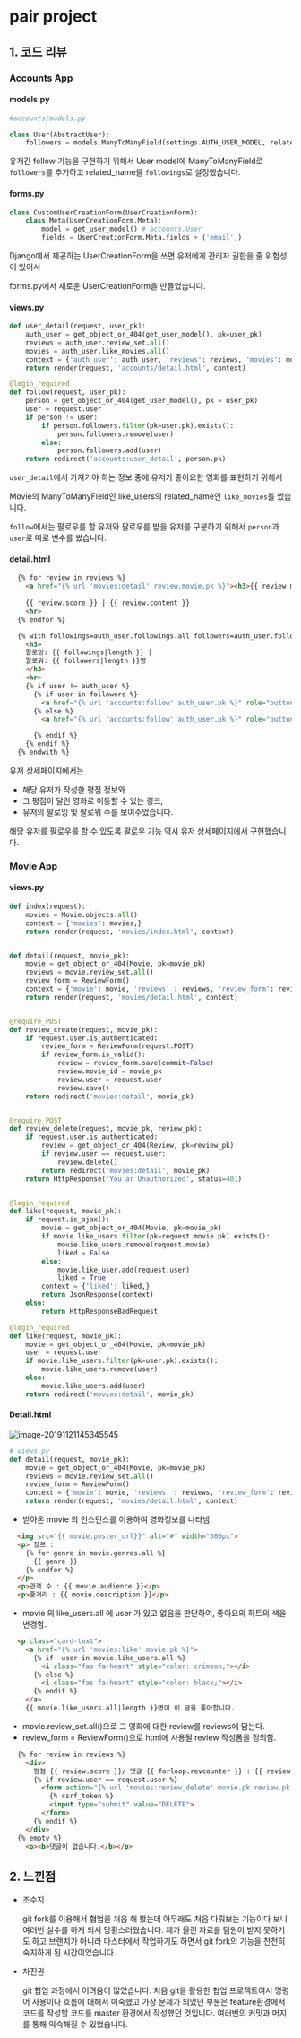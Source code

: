 # pair project

## 1. 코드 리뷰

### Accounts App

#### models.py

```python
#accounts/models.py

class User(AbstractUser):
    followers = models.ManyToManyField(settings.AUTH_USER_MODEL, related_name='followings')
```

유저간 follow 기능을 구현하기 위해서 User model에 ManyToManyField로 `followers`를 추가하고 related_name을 `followings`로 설정했습니다.



#### forms.py

```python
class CustomUserCreationForm(UserCreationForm):
    class Meta(UserCreationForm.Meta):
        model = get_user_model() # accounts.User
        fields = UserCreationForm.Meta.fields + ('email',)
```

Django에서 제공하는  UserCreationForm을 쓰면 유저에게 관리자 권한을 줄 위험성이 있어서

forms.py에서 새로운 UserCreationForm을 만들었습니다.



#### views.py

```python
def user_detail(request, user_pk):
    auth_user = get_object_or_404(get_user_model(), pk=user_pk)
    reviews = auth_user.review_set.all()
    movies = auth_user.like_movies.all()
    context = {'auth_user': auth_user, 'reviews': reviews, 'movies': movies}
    return render(request, 'accounts/detail.html', context)

@login_required
def follow(request, user_pk):
    person = get_object_or_404(get_user_model(), pk = user_pk)
    user = request.user
    if person != user:
        if person.followers.filter(pk=user.pk).exists():
            person.followers.remove(user)
        else:
            person.followers.add(user)
    return redirect('accounts:user_detail', person.pk)
```

`user_detail`에서  가져가야 하는 정보 중에 유저가 좋아요한 영화를 표현하기 위해서

Movie의 ManyToManyField인 like_users의 related_name인 `like_movies`를 썼습니다.

`follow`에서는 팔로우를 할 유저와 팔로우를 받을 유저를 구분하기 위해서 `person`과 `user`로 따로 변수를 썼습니다.



#### detail.html

```html
  {% for review in reviews %}
    <a href="{% url 'movies:detail' review.movie.pk %}"><h3>{{ review.movie.title }}</h3></a>
    
    {{ review.score }} | {{ review.content }}
    <hr>
  {% endfor %}

  {% with followings=auth_user.followings.all followers=auth_user.followers.all %}
    <h3>
    팔로잉: {{ followings|length }} |
    팔로워: {{ followers|length }}명
    </h3>
    <hr>
    {% if user != auth_user %}
      {% if user in followers %}
        <a href="{% url 'accounts:follow' auth_user.pk %}" role="button">UnFollow</a>
      {% else %}
        <a href="{% url 'accounts:follow' auth_user.pk %}" role="button">Follow</a>

      {% endif %}
    {% endif %}
  {% endwith %}
```

유저 상세페이지에서는 

- 해당 유저가 작성한 평점 정보와 
- 그 평점이 달린 영화로 이동할 수 있는 링크, 
- 유저의 팔로잉 및 팔로워 수를 보여주었습니다. 

해당 유저를 팔로우를 할 수 있도록 팔로우 기능 역시 유저 상세페이지에서 구현했습니다.





### Movie App

#### views.py

```python
def index(request):
    movies = Movie.objects.all()
    context = {'movies': movies,}
    return render(request, 'movies/index.html', context)


def detail(request, movie_pk):
    movie = get_object_or_404(Movie, pk=movie_pk)
    reviews = movie.review_set.all()
    review_form = ReviewForm()
    context = {'movie': movie, 'reviews' : reviews, 'review_form': review_form,}
    return render(request, 'movies/detail.html', context)


@require_POST
def review_create(request, movie_pk):
    if request.user.is_authenticated:
        review_form = ReviewForm(request.POST)
        if review_form.is_valid():
            review = review_form.save(commit=False)
            review.movie_id = movie_pk
            review.user = request.user
            review.save()
    return redirect('movies:detail', movie_pk)


@require_POST
def review_delete(request, movie_pk, review_pk):
    if request.user.is_authenticated:
        review = get_object_or_404(Review, pk=review_pk)
        if review.user == request.user:
            review.delete()
        return redirect('movies:detail', movie_pk)
    return HttpResponse('You ar Unauthorized', status=401)


@login_required
def like(request, movie_pk):
    if request.is_ajax():
        movie = get_object_or_404(Movie, pk=movie_pk)
        if movie.like_users.filter(pk=request.movie.pk).exists():
            movie.like_users.remove(request.movie)
            liked = False
        else:
            movie.like_user.add(request.user)
            liked = True
        context = {'liked': liked,}
        return JsonResponse(context)
    else:
        return HttpResponseBadRequest

@login_required
def like(request, movie_pk):
    movie = get_object_or_404(Movie, pk=movie_pk)
    user = request.user
    if movie.like_users.filter(pk=user.pk).exists():
        movie.like_users.remove(user)
    else:
        movie.like_users.add(user)
    return redirect('movies:detail', movie_pk)
```



#### Detail.html

![image-20191121145345545](C:\Users\student\AppData\Roaming\Typora\typora-user-images\image-20191121145345545.png)

```python
# views.py
def detail(request, movie_pk):
    movie = get_object_or_404(Movie, pk=movie_pk)
    reviews = movie.review_set.all()
    review_form = ReviewForm()
    context = {'movie': movie, 'reviews' : reviews, 'review_form': review_form,}
    return render(request, 'movies/detail.html', context)
```



- 받아온 movie 의 인스턴스를 이용하여 영화정보를 나타냄.

```html
  <img src="{{ movie.poster_url}}" alt="#" width="300px">
  <p> 장르 :
    {% for genre in movie.genres.all %}
      {{ genre }}
    {% endfor %}
  </p>
  <p>관객 수 : {{ movie.audience }}</p>
  <p>줄거리 : {{ movie.description }}</p>
```



- movie 의 like_users.all 에 user 가 있고 없음을 판단하여, 좋아요의 하트의 색을 변경함.

```html
  <p class="card-text">
    <a href="{% url 'movies:like' movie.pk %}">
      {% if  user in movie.like_users.all %}
        <i class="fas fa-heart" style="color: crimson;"></i>
      {% else %}
        <i class="fas fa-heart" style="color: black;"></i>
      {% endif %}
    </a>
    {{ movie.like_users.all|length }}명이 이 글을 좋아합니다.
```



- movie.review_set.all()으로 그 영화에 대한 review를 reviews에 담는다.
- review_form = ReviewForm()으로 html에 사용될 review 작성폼을 정의함.

```html
  {% for review in reviews %}
    <div>
      평점 {{ review.score }}/ 댓글 {{ forloop.revcounter }} : {{ review.content }} / 작성자 : {{ review.user }}
      {% if review.user == request.user %}
        <form action="{% url 'movies:review_delete' movie.pk review.pk %}" method="POST" style="display: inline;">
          {% csrf_token %}
          <input type="submit" value="DELETE">
        </form>
      {% endif %}
    </div>
  {% empty %}
    <p><b>댓글이 없습니다.</b></p>
```



## 2. 느낀점

- 조수지

  git fork를 이용해서 협업을 처음 해 봤는데 아무래도 처음 다뤄보는 기능이다 보니 여러번 실수를 하게 되서 당황스러웠습니다. 제가 올린 자료를 팀원이 받지 못하기도 하고 브랜치가 아니라 마스터에서 작업하기도 하면서 git fork의 기능을 천천히 숙지하게 된 시간이었습니다.  

- 차진권

  git 협업 과정에서 어려움이 많았습니다. 처음 git을 활용한 협업 프로젝트여서 명령어 사용이나 흐름에 대해서 미숙했고 가장 문제가 되었던 부분은 feature환경에서 코드를 작성할 코드를 master 환경에서  작성했던 것입니다. 여러번의 커밋과 머지를 통해 익숙해질 수 있었습니다.